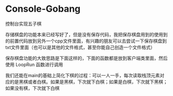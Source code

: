 # Console-Gobang
控制台实现五子棋

存储棋盘的功能本来已经写好了，但是没有保存代码，我把保存棋盘用到的使用到的前置代码放到另外一个cpp文件里面，有兴趣的朋友可以去尝试一下保存棋盘到txt文件里面（也可以是其他的文件格式，甚至你能自己创造一个文件格式）

保存棋盘功能的大致思路是下面这样的，下面的函数都是放到客户端类里面，然后使用 LoopRun 函数进行调用

我们还能在main的基础上简化下棋的过程：可以一人一手，每次读取栈顶元素对应的是黑棋或者白棋。如果是黑棋，下次就下白棋；如果是白棋，下次就下黑棋；如果没有棋，下次就下白棋
